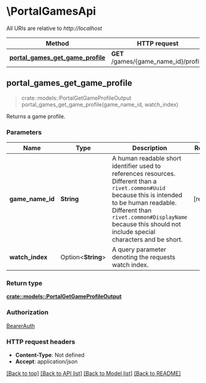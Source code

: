 # \PortalGamesApi

All URIs are relative to *http://localhost*

Method | HTTP request | Description
------------- | ------------- | -------------
[**portal_games_get_game_profile**](PortalGamesApi.md#portal_games_get_game_profile) | **GET** /games/{game_name_id}/profile | 



## portal_games_get_game_profile

> crate::models::PortalGetGameProfileOutput portal_games_get_game_profile(game_name_id, watch_index)


Returns a game profile.

### Parameters


Name | Type | Description  | Required | Notes
------------- | ------------- | ------------- | ------------- | -------------
**game_name_id** | **String** | A human readable short identifier used to references resources. Different than a `rivet.common#Uuid` because this is intended to be human readable. Different than `rivet.common#DisplayName` because this should not include special characters and be short. | [required] |
**watch_index** | Option<**String**> | A query parameter denoting the requests watch index. |  |

### Return type

[**crate::models::PortalGetGameProfileOutput**](PortalGetGameProfileOutput.md)

### Authorization

[BearerAuth](../README.md#BearerAuth)

### HTTP request headers

- **Content-Type**: Not defined
- **Accept**: application/json

[[Back to top]](#) [[Back to API list]](../README.md#documentation-for-api-endpoints) [[Back to Model list]](../README.md#documentation-for-models) [[Back to README]](../README.md)

